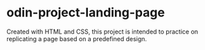 # odin-project-landing-page
Created with HTML and CSS, this project is intended to practice on replicating a page based on a predefined design.
